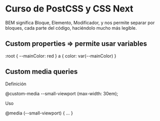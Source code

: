 # Curso de PostCSS y CSS Next

BEM significa Bloque, Elemento, Modificador, y nos permite separar por bloques, cada parte del código, haciéndolo mucho más legible.

## Custom properties => permite usar variables

  :root {
    --mainColor: red
  }
  a {
    color: var(--mainColor)
  }

## Custom media queries

Definición

  @custom-media --small-viewport (max-width: 30em);

Uso

  @media (--small-viewport) {
    ...
  }
